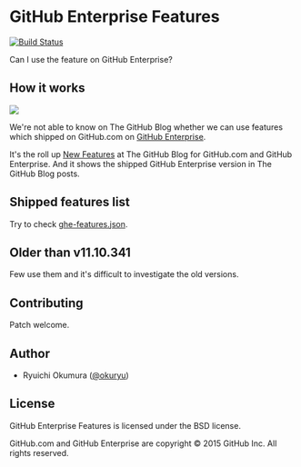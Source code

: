 # GitHub Enterprise Features

[![Build Status][build-badge]][build-status]

Can I use the feature on GitHub Enterprise?

## How it works

![](https://cloud.githubusercontent.com/assets/34588/8905664/1566471a-34a3-11e5-848e-9c5aef5662db.png)

We're not able to know on The GitHub Blog whether we can use features which shipped on GitHub.com
on [GitHub Enterprise][github-enterprise].

It's the roll up [New Features][blog] at The GitHub Blog for GitHub.com and GitHub Enterprise. And
it shows the shipped GitHub Enterprise version in The GitHub Blog posts.

## Shipped features list

Try to check [ghe-features.json](ghe-features.json).

## Older than v11.10.341

Few use them and it's difficult to investigate the old versions.

## Contributing

Patch welcome.

## Author

* Ryuichi Okumura ([@okuryu])

## License

GitHub Enterprise Features is licensed under the BSD license.

GitHub.com and GitHub Enterprise are copyright © 2015 GitHub Inc. All rights reserved.

[build-badge]: https://travis-ci.org/okuryu/ghe-features.svg
[build-status]: https://travis-ci.org/okuryu/ghe-features
[github-enterprise]: https://enterprise.github.com/
[blog]: https://github.com/blog/category/ship
[@okuryu]: https://github.com/okuryu
